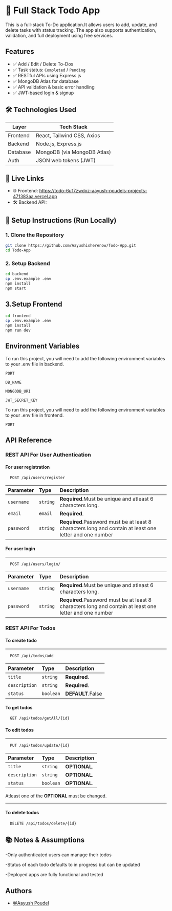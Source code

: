 
# 📝 Full Stack Todo App

This is a full-stack To-Do application.It allows users to add, update, and delete tasks with status tracking. The app also supports authentication, validation, and full deployment using free services.


## Features

- ✅ Add / Edit / Delete To-Dos
- ✅ Task status: `Completed` / `Pending`
- ✅ RESTful APIs using Express.js
- ✅ MongoDB Atlas for database
- ✅ API validation & basic error handling
- ✅ JWT-based login & signup

## 🛠️ Technologies Used

| Layer     | Tech Stack                        |
|-----------|-----------------------------------|
| Frontend  | React, Tailwind CSS, Axios        |
| Backend   | Node.js, Express.js               |
| Database  | MongoDB (via MongoDB Atlas)       |
| Auth      | JSON web tokens (JWT)                               |

## 🔗 Live Links


- 🌐 Frontend: https://todo-6u17zwdoz-aayush-poudels-projects-471383aa.vercel.app
- 🛠️ Backend API:

## 🧪 Setup Instructions (Run Locally)

### 1. Clone the Repository

```bash
git clone https://github.com/Aayushisherenow/Todo-App.git
cd Todo-App

```
### 2. Setup Backend 

```bash
cd backend
cp .env.example .env 
npm install
npm start 

```
## 3.Setup Frontend

```bash
cd frontend
cp .env.example .env 
npm install
npm run dev
```
## Environment Variables

To run this project, you will need to add the following environment variables to your .env file in backend.

`PORT`

`DB_NAME`

`MONGODB_URI`

`JWT_SECRET_KEY`

To run this project, you will need to add the following environment variables to your .env file in frontend.

`PORT`

## API Reference
### REST API For User Authentication
#### For user registration

```bash
  POST /api/users/register
```

| Parameter | Type     |   Description                       |
| :-------- | :------- | :-------------------------------- |
| `username` | `string` | **Required**.Must be unique and atleast 6 characters long. |
| `email` | `email` |**Required**. |
| `password` | `string` |**Required**.Password must be at least 8 characters long and contain at least one letter and one number| 



#### For user login
---
```bash
  POST /api/users/login/
```

| Parameter | Type     |   Description                       |
| :-------- | :------- | :-------------------------------- |
| `username` | `string` | **Required**.Must be unique and atleast 6 characters long. |
| `password` | `string` |**Required**.Password must be at least 8 characters long and contain at least one letter and one number| 

### REST API For Todos

#### To create todo
---
```bash
  POST /api/todos/add
```

| Parameter | Type     |   Description                       |
| :-------- | :------- | :-------------------------------- |
| `title` | `string` | **Required**. |
| `description` | `string` |**Required**.| 
| `status` | `boolean` |**DEFAULT**.False | 



#### To get todos

```bash
  GET /api/todos/getAll/{id}
```

#### To edit todos
---
```bash
  PUT /api/todos/update/{id}
```

| Parameter | Type     |   Description                       |
| :-------- | :------- | :-------------------------------- |
| `title` | `string` | **OPTIONAL**. |
| `description` | `string` |**OPTIONAL**.| 
| `status` | `boolean` |**OPTIONAL**. |

Atleast one of the **OPTIONAL** must be changed.

---
#### To delete todos

```bash
  DELETE /api/todos/delete/{id}
```







## 📚 Notes & Assumptions
-Only authenticated users can manage their todos

-Status of each todo defaults to in progress but can be updated

-Deployed apps are fully functional and tested


## Authors

- [@Aayush Poudel](https://www.github.com/Aayushisherenow)

